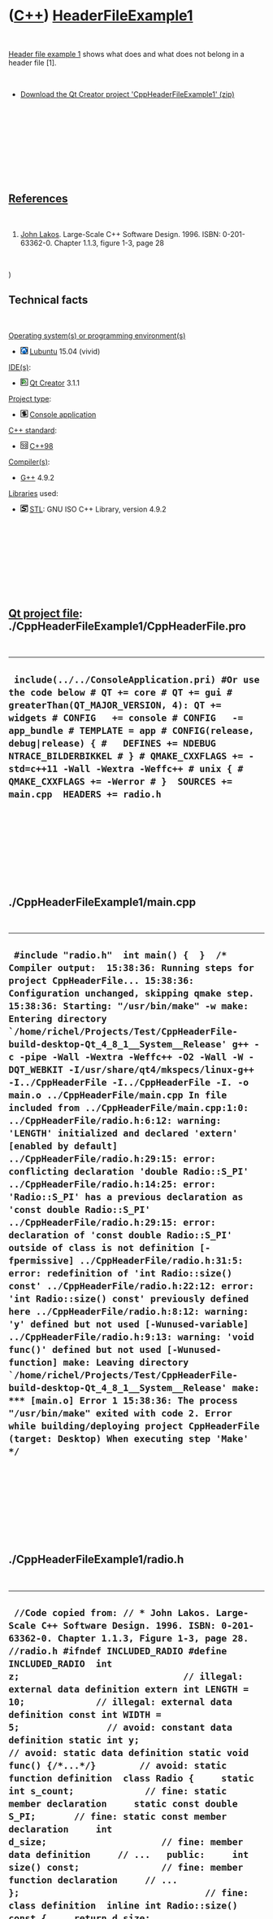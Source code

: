 
 

 

 

 

 

([C++](Cpp.md)) [HeaderFileExample1](CppHeaderFileExample1.md)
================================================================

 

[Header file example 1](CppHeaderFileExample1.md) shows what does and
what does not belong in a header file \[1\].

 

-   [Download the Qt Creator project
    'CppHeaderFileExample1' (zip)](CppHeaderFileExample1.zip)

 

 

 

 

 

[References](CppReferences.md)
-------------------------------

 

1.  [John Lakos](CppJohnLakos.md). Large-Scale C++ Software Design.
    1996. ISBN: 0-201-63362-0. Chapter 1.1.3, figure 1-3, page 28

 

)

Technical facts
---------------

 

[Operating system(s) or programming environment(s)](CppOs.md)

-   ![Lubuntu](PicLubuntu.png) [Lubuntu](CppLubuntu.md) 15.04 (vivid)

[IDE(s)](CppIde.md):

-   ![Qt Creator](PicQtCreator.png) [Qt Creator](CppQtCreator.md) 3.1.1

[Project type](CppQtProjectType.md):

-   ![console](PicConsole.png) [Console
    application](CppConsoleApplication.md)

[C++ standard](CppStandard.md):

-   ![C++98](PicCpp98.png) [C++98](Cpp98.md)

[Compiler(s)](CppCompiler.md):

-   [G++](CppGpp.md) 4.9.2

[Libraries](CppLibrary.md) used:

-   ![STL](PicStl.png) [STL](CppStl.md): GNU ISO C++ Library, version
    4.9.2

 

 

 

 

 

[Qt project file](CppQtProjectFile.md): ./CppHeaderFileExample1/CppHeaderFile.pro
----------------------------------------------------------------------------------

 

  ---------------------------------------------------------------------------------------------------------------------------------------------------------------------------------------------------------------------------------------------------------------------------------------------------------------------------------------------------------------------------------------------------------------------------------------
  ` include(../../ConsoleApplication.pri) #Or use the code below # QT += core # QT += gui # greaterThan(QT_MAJOR_VERSION, 4): QT += widgets # CONFIG   += console # CONFIG   -= app_bundle # TEMPLATE = app # CONFIG(release, debug|release) { #   DEFINES += NDEBUG NTRACE_BILDERBIKKEL # } # QMAKE_CXXFLAGS += -std=c++11 -Wall -Wextra -Weffc++ # unix { #   QMAKE_CXXFLAGS += -Werror # }  SOURCES += main.cpp  HEADERS += radio.h`
  ---------------------------------------------------------------------------------------------------------------------------------------------------------------------------------------------------------------------------------------------------------------------------------------------------------------------------------------------------------------------------------------------------------------------------------------

 

 

 

 

 

./CppHeaderFileExample1/main.cpp
--------------------------------

 

  -------------------------------------------------------------------------------------------------------------------------------------------------------------------------------------------------------------------------------------------------------------------------------------------------------------------------------------------------------------------------------------------------------------------------------------------------------------------------------------------------------------------------------------------------------------------------------------------------------------------------------------------------------------------------------------------------------------------------------------------------------------------------------------------------------------------------------------------------------------------------------------------------------------------------------------------------------------------------------------------------------------------------------------------------------------------------------------------------------------------------------------------------------------------------------------------------------------------------------------------------------------------------------------------------------------------------------------------------------------------------------------------------------------------------------------------------------------------------------------------------------------------------------------------------------------------------------------------------------------------------------------------------------------------------------------
  ``  #include "radio.h"  int main() {  }  /* Compiler output:  15:38:36: Running steps for project CppHeaderFile... 15:38:36: Configuration unchanged, skipping qmake step. 15:38:36: Starting: "/usr/bin/make" -w make: Entering directory `/home/richel/Projects/Test/CppHeaderFile-build-desktop-Qt_4_8_1__System__Release' g++ -c -pipe -Wall -Wextra -Weffc++ -O2 -Wall -W -DQT_WEBKIT -I/usr/share/qt4/mkspecs/linux-g++ -I../CppHeaderFile -I../CppHeaderFile -I. -o main.o ../CppHeaderFile/main.cpp In file included from ../CppHeaderFile/main.cpp:1:0: ../CppHeaderFile/radio.h:6:12: warning: 'LENGTH' initialized and declared 'extern' [enabled by default] ../CppHeaderFile/radio.h:29:15: error: conflicting declaration 'double Radio::S_PI' ../CppHeaderFile/radio.h:14:25: error: 'Radio::S_PI' has a previous declaration as 'const double Radio::S_PI' ../CppHeaderFile/radio.h:29:15: error: declaration of 'const double Radio::S_PI' outside of class is not definition [-fpermissive] ../CppHeaderFile/radio.h:31:5: error: redefinition of 'int Radio::size() const' ../CppHeaderFile/radio.h:22:12: error: 'int Radio::size() const' previously defined here ../CppHeaderFile/radio.h:8:12: warning: 'y' defined but not used [-Wunused-variable] ../CppHeaderFile/radio.h:9:13: warning: 'void func()' defined but not used [-Wunused-function] make: Leaving directory `/home/richel/Projects/Test/CppHeaderFile-build-desktop-Qt_4_8_1__System__Release' make: *** [main.o] Error 1 15:38:36: The process "/usr/bin/make" exited with code 2. Error while building/deploying project CppHeaderFile (target: Desktop) When executing step 'Make'  */ ``
  -------------------------------------------------------------------------------------------------------------------------------------------------------------------------------------------------------------------------------------------------------------------------------------------------------------------------------------------------------------------------------------------------------------------------------------------------------------------------------------------------------------------------------------------------------------------------------------------------------------------------------------------------------------------------------------------------------------------------------------------------------------------------------------------------------------------------------------------------------------------------------------------------------------------------------------------------------------------------------------------------------------------------------------------------------------------------------------------------------------------------------------------------------------------------------------------------------------------------------------------------------------------------------------------------------------------------------------------------------------------------------------------------------------------------------------------------------------------------------------------------------------------------------------------------------------------------------------------------------------------------------------------------------------------------------------

 

 

 

 

 

./CppHeaderFileExample1/radio.h
-------------------------------

 

  -------------------------------------------------------------------------------------------------------------------------------------------------------------------------------------------------------------------------------------------------------------------------------------------------------------------------------------------------------------------------------------------------------------------------------------------------------------------------------------------------------------------------------------------------------------------------------------------------------------------------------------------------------------------------------------------------------------------------------------------------------------------------------------------------------------------------------------------------------------------------------------------------------------------------------------------------------------------------------------------------------------------------------------------------------------------------------------------------------------------------------------------------------------------------------------------------------------------------------------------------------------------------------------------------------------------------------------------------------------------------------------
  ` //Code copied from: // * John Lakos. Large-Scale C++ Software Design. 1996. ISBN: 0-201-63362-0. Chapter 1.1.3, Figure 1-3, page 28.  //radio.h #ifndef INCLUDED_RADIO #define INCLUDED_RADIO  int z;                              // illegal: external data definition extern int LENGTH = 10;             // illegal: external data definition const int WIDTH = 5;                // avoid: constant data definition static int y;                       // avoid: static data definition static void func() {/*...*/}        // avoid: static function definition  class Radio {     static int s_count;             // fine: static member declaration     static const double S_PI;       // fine: static const member declaration     int d_size;                     // fine: member data definition     // ...   public:     int size() const;               // fine: member function declaration     // ... };                                  // fine: class definition  inline int Radio::size() const {     return d_size; }                                   // fine: inline function definition  int Radio::s_count;                 // illegal: static member definition  double Radio::S_PI = 3.14159265358; // illegal: static const member definition  int Radio::size() const { /*...*/ } // illegal: member function definition  #endif // INCLUDED_RADIO`
  -------------------------------------------------------------------------------------------------------------------------------------------------------------------------------------------------------------------------------------------------------------------------------------------------------------------------------------------------------------------------------------------------------------------------------------------------------------------------------------------------------------------------------------------------------------------------------------------------------------------------------------------------------------------------------------------------------------------------------------------------------------------------------------------------------------------------------------------------------------------------------------------------------------------------------------------------------------------------------------------------------------------------------------------------------------------------------------------------------------------------------------------------------------------------------------------------------------------------------------------------------------------------------------------------------------------------------------------------------------------------------------

 

 

 

 

 

 

